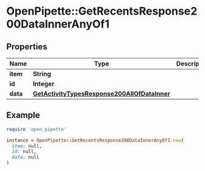 # OpenPipette::GetRecentsResponse200DataInnerAnyOf1

## Properties

| Name | Type | Description | Notes |
| ---- | ---- | ----------- | ----- |
| **item** | **String** |  | [optional] |
| **id** | **Integer** |  | [optional] |
| **data** | [**GetActivityTypesResponse200AllOfDataInner**](GetActivityTypesResponse200AllOfDataInner.md) |  | [optional] |

## Example

```ruby
require 'open_pipette'

instance = OpenPipette::GetRecentsResponse200DataInnerAnyOf1.new(
  item: null,
  id: null,
  data: null
)
```

